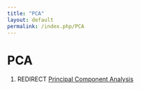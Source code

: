 ```yaml
---
title: "PCA"
layout: default
permalink: /index.php/PCA
---
```


# PCA

1. REDIRECT [Principal Component Analysis](Principal_Component_Analysis)